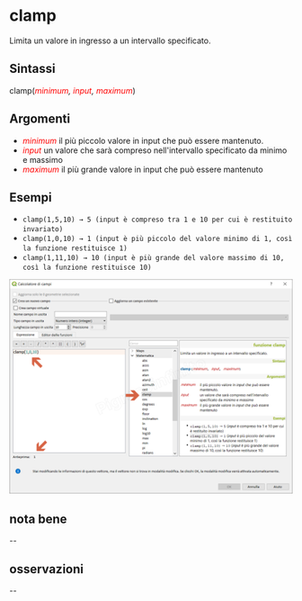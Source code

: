# clamp

Limita un valore in ingresso a un intervallo specificato.

## Sintassi

clamp(_<span style="color:red;">minimum</span>, <span style="color:red;">input</span>, <span style="color:red;">maximum</span>_)

## Argomenti

* _<span style="color:red;">minimum</span>_ il più piccolo valore in input che può essere mantenuto.
* _<span style="color:red;">input</span>_ un valore che sarà compreso nell'intervallo specificato da minimo e massimo
* _<span style="color:red;">maximum</span>_ il più grande valore in input che può essere mantenuto

## Esempi

* `clamp(1,5,10) → 5 (input è compreso tra 1 e 10 per cui è restituito invariato)`
* `clamp(1,0,10) → 1 (input è più piccolo del valore minimo di 1, così la funzione restituisce 1)`
* `clamp(1,11,10) → 10 (input è più grande del valore massimo di 10, così la funzione restituisce 10)`

![](../../img/matematica/clamp/clamp1.png)

## nota bene

--

## osservazioni

--
